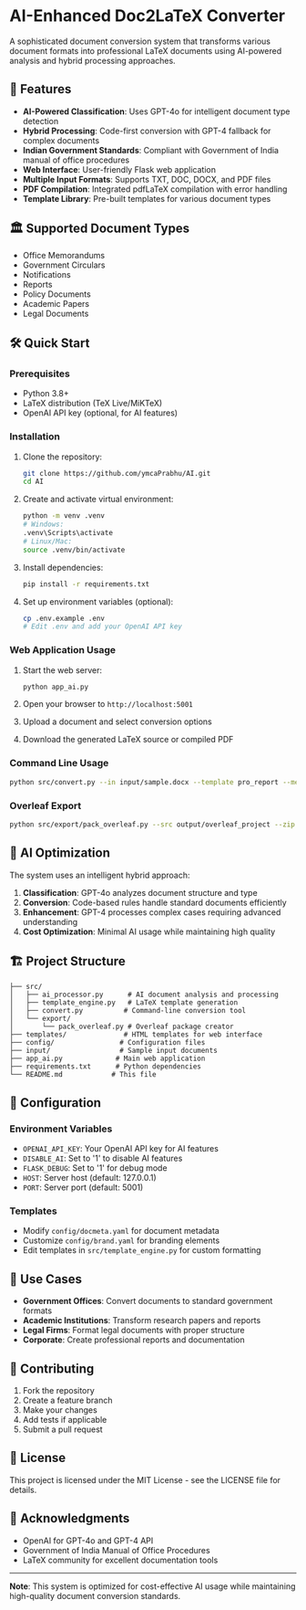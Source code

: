 # AI-Enhanced Doc2LaTeX Converter

A sophisticated document conversion system that transforms various document formats into professional LaTeX documents using AI-powered analysis and hybrid processing approaches.

## 🚀 Features

- **AI-Powered Classification**: Uses GPT-4o for intelligent document type detection
- **Hybrid Processing**: Code-first conversion with GPT-4 fallback for complex documents
- **Indian Government Standards**: Compliant with Government of India manual of office procedures
- **Web Interface**: User-friendly Flask web application
- **Multiple Input Formats**: Supports TXT, DOC, DOCX, and PDF files
- **PDF Compilation**: Integrated pdfLaTeX compilation with error handling
- **Template Library**: Pre-built templates for various document types

## 🏛️ Supported Document Types

- Office Memorandums
- Government Circulars
- Notifications
- Reports
- Policy Documents
- Academic Papers
- Legal Documents

## 🛠️ Quick Start

### Prerequisites
- Python 3.8+
- LaTeX distribution (TeX Live/MiKTeX)
- OpenAI API key (optional, for AI features)

### Installation
1. Clone the repository:
   ```bash
   git clone https://github.com/ymcaPrabhu/AI.git
   cd AI
   ```

2. Create and activate virtual environment:
   ```bash
   python -m venv .venv
   # Windows:
   .venv\Scripts\activate
   # Linux/Mac:
   source .venv/bin/activate
   ```

3. Install dependencies:
   ```bash
   pip install -r requirements.txt
   ```

4. Set up environment variables (optional):
   ```bash
   cp .env.example .env
   # Edit .env and add your OpenAI API key
   ```

### Web Application Usage
1. Start the web server:
   ```bash
   python app_ai.py
   ```

2. Open your browser to `http://localhost:5001`

3. Upload a document and select conversion options

4. Download the generated LaTeX source or compiled PDF

### Command Line Usage
```bash
python src/convert.py --in input/sample.docx --template pro_report --meta config/docmeta.yaml --brand config/brand.yaml --out output/overleaf_project --build
```

### Overleaf Export
```bash
python src/export/pack_overleaf.py --src output/overleaf_project --zip output/overleaf_project.zip
```

## 🤖 AI Optimization

The system uses an intelligent hybrid approach:

1. **Classification**: GPT-4o analyzes document structure and type
2. **Conversion**: Code-based rules handle standard documents efficiently
3. **Enhancement**: GPT-4 processes complex cases requiring advanced understanding
4. **Cost Optimization**: Minimal AI usage while maintaining high quality

## 🏗️ Project Structure

```
├── src/
│   ├── ai_processor.py      # AI document analysis and processing
│   ├── template_engine.py   # LaTeX template generation
│   ├── convert.py          # Command-line conversion tool
│   └── export/
│       └── pack_overleaf.py # Overleaf package creator
├── templates/              # HTML templates for web interface
├── config/                # Configuration files
├── input/                 # Sample input documents
├── app_ai.py             # Main web application
├── requirements.txt      # Python dependencies
└── README.md            # This file
```

## 🔧 Configuration

### Environment Variables
- `OPENAI_API_KEY`: Your OpenAI API key for AI features
- `DISABLE_AI`: Set to '1' to disable AI features
- `FLASK_DEBUG`: Set to '1' for debug mode
- `HOST`: Server host (default: 127.0.0.1)
- `PORT`: Server port (default: 5001)

### Templates
- Modify `config/docmeta.yaml` for document metadata
- Customize `config/brand.yaml` for branding elements
- Edit templates in `src/template_engine.py` for custom formatting

## 🎯 Use Cases

- **Government Offices**: Convert documents to standard government formats
- **Academic Institutions**: Transform research papers and reports
- **Legal Firms**: Format legal documents with proper structure
- **Corporate**: Create professional reports and documentation

## 🤝 Contributing

1. Fork the repository
2. Create a feature branch
3. Make your changes
4. Add tests if applicable
5. Submit a pull request

## 📄 License

This project is licensed under the MIT License - see the LICENSE file for details.

## 🙏 Acknowledgments

- OpenAI for GPT-4o and GPT-4 API
- Government of India Manual of Office Procedures
- LaTeX community for excellent documentation tools

---

**Note**: This system is optimized for cost-effective AI usage while maintaining high-quality document conversion standards.
